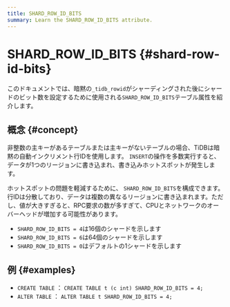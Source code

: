 ```yaml
---
title: SHARD_ROW_ID_BITS
summary: Learn the SHARD_ROW_ID_BITS attribute.
---
```


# SHARD_ROW_ID_BITS {#shard-row-id-bits}

このドキュメントでは、暗黙の`_tidb_rowid`がシャーディングされた後にシャードのビット数を設定するために使用される`SHARD_ROW_ID_BITS`テーブル属性を紹介します。

## 概念 {#concept}

非整数の主キーがあるテーブルまたは主キーがないテーブルの場合、TiDBは暗黙の自動インクリメント行IDを使用します。 `INSERT`の操作を多数実行すると、データが1つのリージョンに書き込まれ、書き込みホットスポットが発生します。

ホットスポットの問題を軽減するために、 `SHARD_ROW_ID_BITS`を構成できます。行IDは分散しており、データは複数の異なるリージョンに書き込まれます。ただし、値が大きすぎると、RPC要求の数が多すぎて、CPUとネットワークのオーバーヘッドが増加する可能性があります。

-   `SHARD_ROW_ID_BITS = 4`は16個のシャードを示します
-   `SHARD_ROW_ID_BITS = 6`は64個のシャードを示します
-   `SHARD_ROW_ID_BITS = 0`はデフォルトの1シャードを示します

## 例 {#examples}

-   `CREATE TABLE` ： `CREATE TABLE t (c int) SHARD_ROW_ID_BITS = 4;`
-   `ALTER TABLE` ： `ALTER TABLE t SHARD_ROW_ID_BITS = 4;`
